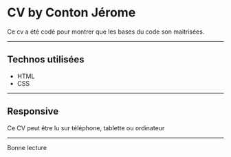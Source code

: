 # CV by Conton Jérome

Ce cv a été codé pour montrer que les bases du code son maitrisées.

---

## Technos utilisées

- HTML
- CSS

---

## Responsive

Ce CV peut être lu sur téléphone, tablette ou ordinateur

---

Bonne lecture
  
